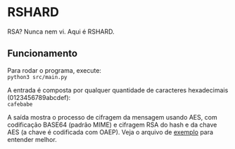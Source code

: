 # RSHARD
RSA? Nunca nem vi. Aqui é RSHARD.

## Funcionamento
Para rodar o programa, execute:  
```python3 src/main.py```

A entrada é composta por qualquer quantidade de caracteres hexadecimais (0123456789abcdef):  
```cafebabe```

A saída mostra o processo de cifragem da mensagem usando AES, com codificação BASE64 (padrão MIME) e cifragem RSA do hash e da chave AES (a chave é codificada com OAEP). Veja o arquivo de [exemplo](/example.txt) para entender melhor.